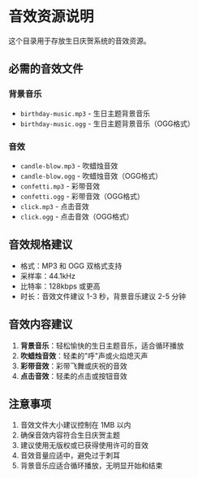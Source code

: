 # 音效资源说明

这个目录用于存放生日庆贺系统的音效资源。

## 必需的音效文件

### 背景音乐
- `birthday-music.mp3` - 生日主题背景音乐
- `birthday-music.ogg` - 生日主题背景音乐（OGG格式）

### 音效
- `candle-blow.mp3` - 吹蜡烛音效
- `candle-blow.ogg` - 吹蜡烛音效（OGG格式）
- `confetti.mp3` - 彩带音效
- `confetti.ogg` - 彩带音效（OGG格式）
- `click.mp3` - 点击音效
- `click.ogg` - 点击音效（OGG格式）

## 音效规格建议

- 格式：MP3 和 OGG 双格式支持
- 采样率：44.1kHz
- 比特率：128kbps 或更高
- 时长：音效文件建议 1-3 秒，背景音乐建议 2-5 分钟

## 音效内容建议

1. **背景音乐**：轻松愉快的生日主题音乐，适合循环播放
2. **吹蜡烛音效**：轻柔的"呼"声或火焰熄灭声
3. **彩带音效**：彩带飞舞或庆祝的音效
4. **点击音效**：轻柔的点击或按钮音效

## 注意事项

1. 音效文件大小建议控制在 1MB 以内
2. 确保音效内容符合生日庆贺主题
3. 建议使用无版权或已获得使用许可的音效
4. 音效音量应适中，避免过于刺耳
5. 背景音乐应适合循环播放，无明显开始和结束
